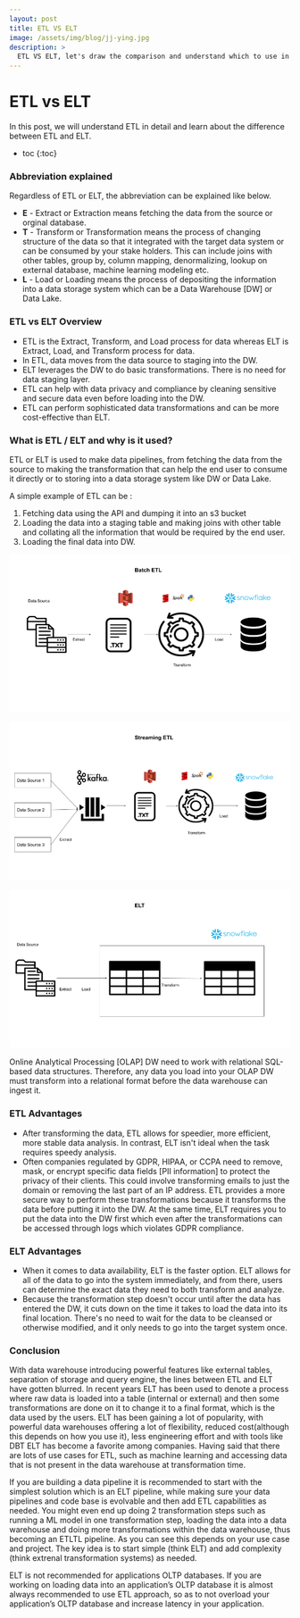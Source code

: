 ```yaml
---
layout: post
title: ETL VS ELT
image: /assets/img/blog/jj-ying.jpg
description: >
  ETL VS ELT, let's draw the comparison and understand which to use in which condition.
---
```


# ETL vs ELT

In this post, we will understand ETL in detail and learn about the difference between ETL and ELT. 

* toc
{:toc}

### Abbreviation explained
Regardless of ETL or ELT, the abbreviation can be explained like below.
- **E** - Extract or Extraction means fetching the data from the source or orginal database.
- **T** - Transform or Transformation means the process of changing structure of the data so that it integrated with the target data system or can be consumed by your stake holders. This can include joins with other tables, group by, column mapping, denormalizing, lookup on external database, machine learning modeling etc.
- **L** - Load or Loading means the process of depositing the information into a data storage system which can be a Data Warehouse [DW] or Data Lake.


### ETL vs ELT Overview
- ETL is the Extract, Transform, and Load process for data whereas ELT is Extract, Load, and Transform process for data.
- In ETL, data moves from the data source to staging into the DW.
- ELT leverages the DW to do basic transformations. There is no need for data staging layer.
- ETL can help with data privacy and compliance by cleaning sensitive and secure data even before loading into the DW.
- ETL can perform sophisticated data transformations and can be more cost-effective than ELT.

### What is ETL / ELT and why is it used?
ETL or ELT is used to make data pipelines, from fetching the data from the source to making the transformation that can help the end user to consume it directly or to storing into a data storage system like DW or Data Lake.

A simple example of ETL can be :
1. Fetching data using the API and dumping it into an s3 bucket
2. Loading the data into a staging table and making joins with other table and collating all the information that would be required by the end user.
3. Loading the final data into DW.

<!-- ![Batch ETL](/assets/img/study/batch_etl.png){:.border.lead width="1776" height="258" loading="lazy"} -->

![Batch ETL](/assets/img/study/batch_etl.png "Batch ETL")

![Stream ETL](/assets/img/study/stream_etl.png "Stream ETL")

![ELT](/assets/img/study/elt.png "ELT")


Online Analytical Processing [OLAP] DW need to work with relational SQL-based data structures. Therefore, any data you load into your OLAP DW must transform into a relational format before the data warehouse can ingest it. 

### ETL Advantages
- After transforming the data, ETL allows for speedier, more efficient, more stable data analysis. In contrast, ELT isn't ideal when the task requires speedy analysis.
- Often companies regulated by GDPR, HIPAA, or CCPA need to remove, mask, or encrypt specific data fields [PII information] to protect the privacy of their clients. This could involve transforming emails to just the domain or removing the last part of an IP address. ETL provides a more secure way to perform these transformations because it transforms the data before putting it into the DW. At the same time, ELT requires you to put the data into the DW first which even after the transformations can be accessed through logs which violates GDPR compliance.


### ELT Advantages
- When it comes to data availability, ELT is the faster option. ELT allows for all of the data to go into the system immediately, and from there, users can determine the exact data they need to both transform and analyze. 
- Because the transformation step doesn't occur until after the data has entered the DW, it cuts down on the time it takes to load the data into its final location. There's no need to wait for the data to be cleansed or otherwise modified, and it only needs to go into the target system once.

### Conclusion
With data warehouse introducing powerful features like external tables, separation of storage and query engine, the lines between ETL and ELT have gotten blurred. In recent years ELT has been used to denote a process where raw data is loaded into a table (internal or external) and then some transformations are done on it to change it to a final format, which is the data used by the users. ELT has been gaining a lot of popularity, with powerful data warehouses offering a lot of flexibility, reduced cost(although this depends on how you use it), less engineering effort and with tools like DBT ELT has become a favorite among companies. Having said that there are lots of use cases for ETL, such as machine learning and accessing data that is not present in the data warehouse at transformation time.

If you are building a data pipeline it is recommended to start with the simplest solution which is an ELT pipeline, while making sure your data pipelines and code base is evolvable and then add ETL capabilities as needed. You might even end up doing 2 transformation steps such as running a ML model in one transformation step, loading the data into a data warehouse and doing more transformations within the data warehouse, thus becoming an ETLTL pipeline. As you can see this depends on your use case and project. The key idea is to start simple (think ELT) and add complexity (think extrenal transformation systems) as needed.

ELT is not recommended for applications OLTP databases. If you are working on loading data into an application’s OLTP database it is almost always recommended to use ETL approach, so as to not overload your application’s OLTP database and increase latency in your application.